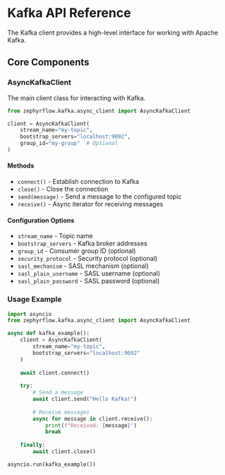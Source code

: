 # Kafka API Reference

The Kafka client provides a high-level interface for working with Apache Kafka.

## Core Components

### AsyncKafkaClient

The main client class for interacting with Kafka.

```python
from zephyrflow.kafka.async_client import AsyncKafkaClient

client = AsyncKafkaClient(
    stream_name="my-topic",
    bootstrap_servers="localhost:9092",
    group_id="my-group"  # Optional
)
```

#### Methods

- `connect()` - Establish connection to Kafka
- `close()` - Close the connection
- `send(message)` - Send a message to the configured topic
- `receive()` - Async iterator for receiving messages

#### Configuration Options

- `stream_name` - Topic name
- `bootstrap_servers` - Kafka broker addresses
- `group_id` - Consumer group ID (optional)
- `security_protocol` - Security protocol (optional)
- `sasl_mechanism` - SASL mechanism (optional)
- `sasl_plain_username` - SASL username (optional)
- `sasl_plain_password` - SASL password (optional)

### Usage Example

```python
import asyncio
from zephyrflow.kafka.async_client import AsyncKafkaClient

async def kafka_example():
    client = AsyncKafkaClient(
        stream_name="my-topic",
        bootstrap_servers="localhost:9092"
    )
    
    await client.connect()
    
    try:
        # Send a message
        await client.send("Hello Kafka!")
        
        # Receive messages
        async for message in client.receive():
            print(f"Received: {message}")
            break
            
    finally:
        await client.close()

asyncio.run(kafka_example())
